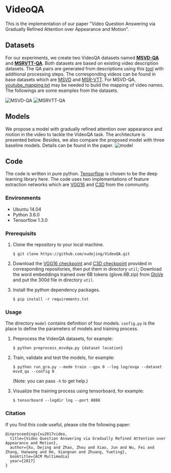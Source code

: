 # VideoQA
This is the implementation of our paper "Video Question Answering via Gradually Refined Attention over Appearance and Motion". 

## Datasets
For our experiments, we create two VideoQA datasets named [**MSVD-QA**](https://mega.nz/#!QmxFwBTK!Cs7cByu_Qo42XJOsv0DjiEDMiEm8m69h60caDYnT_PQ) and [**MSRVTT-QA**](https://mega.nz/#!UnRnyb7A!es4XmqsLxl-B7MP0KAat9VibkH7J_qpKj9NcxLh8aHg). Both datasets are based on existing video description datasets. The QA pairs are generated from descriptions using this [tool](http://www.cs.cmu.edu/~ark/mheilman/questions) with additional processing steps. The corresponding videos can be found in base datasets which are [MSVD](http://www.cs.utexas.edu/users/ml/clamp/videoDescription) and [MSR-VTT](http://ms-multimedia-challenge.com/2016/dataset). For MSVD-QA, [youtube_mapping.txt](https://mega.nz/#!QrowUADZ!oFfW_M5wAFsfuFDEJAIa2BeFVHYO0vxit3CMkHFOSfw) may be needed to build the mapping of video names. The followings are some examples from the datasets.

![MSVD-QA](https://i.imgur.com/KtoT1BZ.png)
![MSRVTT-QA](https://i.imgur.com/gf1ayne.png)

## Models
We propose a model with gradually refined attention over appearance and motion in the video to tackle the VideoQA task. The architecture is presented below. Besides, we also compare the proposed model with three baseline models. Details can be found in the paper.
![model](https://i.imgur.com/RGpZw6V.png)

## Code
The code is written in pure python. [Tensorflow](https://www.tensorflow.org) is chosen to be the deep learning library here. The code uses two implementations of feature extraction networks which are [VGG16](https://github.com/machrisaa/tensorflow-vgg) and [C3D](https://github.com/hx173149/C3D-tensorflow) from the community.

### Environments
* Ubuntu 14.04
* Python 3.6.0
* Tensorflow 1.3.0

### Prerequisits
1. Clone the repository to your local machine.

    ```
    $ git clone https://github.com/xudejing/VideoQA.git
    ```
2. Download the [VGG16 checkpoint](https://mega.nz/#!YU1FWJrA!O1ywiCS2IiOlUCtCpI6HTJOMrneN-Qdv3ywQP5poecM) and [C3D checkpoint](https://www.dropbox.com/sh/8wcjrcadx4r31ux/AAAkz3dQ706pPO8ZavrztRCca?dl=0) provided in corresponding repositories, then put them in directory `util`; Download the word embeddings trained over 6B tokens (glove.6B.zip) from [GloVe](https://nlp.stanford.edu/projects/glove/) and put the 300d file in directory `util`.

3. Install the python dependency packages.
    
    ```
    $ pip install -r requirements.txt
    ```

### Usage
The directory `model` contains definition of four models. `config.py` is the place to define the parameters of models and training process.

1. Preprocess the VideoQA datasets, for example:

    ```
    $ python preprocess_msvdqa.py {dataset location}
    ```
2. Train, validate and test the models, for example:

    ```
    $ python run_gra.py --mode train --gpu 0 --log log/evqa --dataset msvd_qa --config 0
    ```
    (Note: you can pass `-h` to get help.)
3. Visualize the training process using tensorboard, for example:

    ```
    $ tensorboard --logdir log --port 8888
    ```

### Citation
If you find this code useful, please cite the following paper:
```
@inproceedings{xu2017video,
  title={Video Question Answering via Gradually Refined Attention over Appearance and Motion},
  author={Xu, Dejing and Zhao, Zhou and Xiao, Jun and Wu, Fei and Zhang, Hanwang and He, Xiangnan and Zhuang, Yueting},
  booktitle={ACM Multimedia}
  year={2017}
}
```

